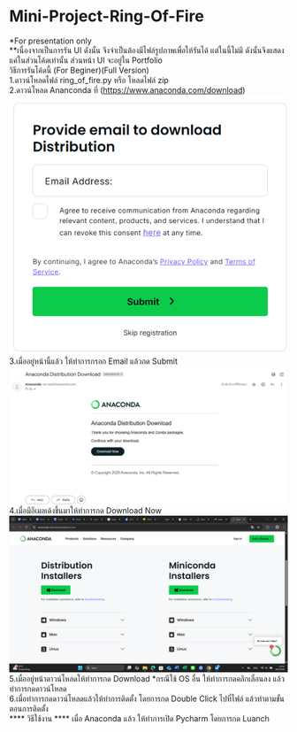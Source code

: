 # Mini-Project-Ring-Of-Fire
*For presentation only <br>
**เนื่องจากเป็นการรัน UI ดังนั้น จึงจำเป็นต้องมีไฟล์รูปภาพเพื่อให้รันได้ แต่ในนี้ไม่มี ดังนั้นจึงแสดงแค่ในส่วนโค้ดเท่านั้น ส่วนหน้า UI จะอยู่ใน Portfolio <br>
วิธีการรันโค้ดนี้ (For Beginer)(Full Version) <br>
1.ดาวน์โหลดไฟล์ ring_of_fire.py หรือ โหลดไฟล์ zip <br>
2.ดาวน์โหลด Ananconda ที่ (https://www.anaconda.com/download) <br>
![เมื่ออยู่หน้าดาวน์โหลดให้ใส่ Email และกด Submit](images/screen1.png)<br>
3.เมื่ออยู่หน้านี้แล้ว ให้ทำการกรอก Email แล้วกด Submit <br>
![จะมีอีเมลเด้งขึ้นมาให้ทำการกด Download Now](images/screen2.png) <br>
4.เมื่อมีอีเมลเด้งขึ้นมาให้ทำการกด Download Now <br>
![](images/screen3.png) <br>
5.เมื่ออยู่หน้าดาวน์โหลดให้ทำการกด Download *กรณีใช้ OS อื่น ให้ทำการกดคลิกเลื่อนลง แล้วทำการกดดาวน์โหลด <br>
6.เมื่อทำการกดดาวน์โหลดแล้วให้ทำการติดตั้ง โดยการกด Double Click ไปที่ไฟล์ แล้วทำตามขั้นตอนการติดตั้ง <br>
**** วิธีใช้งาน ****
เมื่อ Anaconda แล้ว ให้ทำการเปิด Pycharm โดยการกด Luanch

